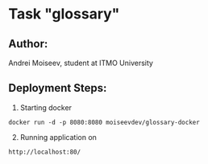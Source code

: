 # Task "glossary"

## Author:
Andrei Moiseev, student at ITMO University

## Deployment Steps:
1. Starting docker

```
docker run -d -p 8080:8080 moiseevdev/glossary-docker
```
2. Running application on 

```
http://localhost:80/
```
